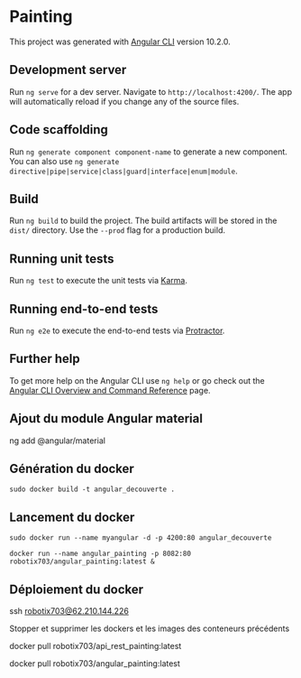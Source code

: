 # Painting

This project was generated with [Angular CLI](https://github.com/angular/angular-cli) version 10.2.0.

## Development server

Run `ng serve` for a dev server. Navigate to `http://localhost:4200/`. The app will automatically reload if you change any of the source files.

## Code scaffolding

Run `ng generate component component-name` to generate a new component. You can also use `ng generate directive|pipe|service|class|guard|interface|enum|module`.

## Build

Run `ng build` to build the project. The build artifacts will be stored in the `dist/` directory. Use the `--prod` flag for a production build.

## Running unit tests

Run `ng test` to execute the unit tests via [Karma](https://karma-runner.github.io).

## Running end-to-end tests

Run `ng e2e` to execute the end-to-end tests via [Protractor](http://www.protractortest.org/).

## Further help

To get more help on the Angular CLI use `ng help` or go check out the [Angular CLI Overview and Command Reference](https://angular.io/cli) page.

## Ajout du module Angular material

ng add @angular/material

## Génération du docker

    sudo docker build -t angular_decouverte .

## Lancement du docker

    sudo docker run --name myangular -d -p 4200:80 angular_decouverte

    docker run --name angular_painting -p 8082:80 robotix703/angular_painting:latest &

## Déploiement du docker

  ssh robotix703@62.210.144.226

  Stopper et supprimer les dockers et les images des conteneurs précédents

  docker pull robotix703/api_rest_painting:latest

  docker pull robotix703/angular_painting:latest

